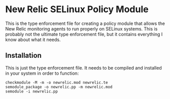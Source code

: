 New Relic SELinux Policy Module
===============================

This is the type enforcement file for creating a policy module that allows the New Relic monitoring agents to run properly on SELinux systems. This is probably not the ultimate type enforcement file, but it contains everything I know about what it needs.

Installation
------------

This is just the type enforcement file. It needs to be compiled and installed in your system in order to function:

    checkmodule -M -m -o newrelic.mod newrelic.te
    semodule_package -o newrelic.pp -m newrelic.mod
    semodule -i newrelic.pp

